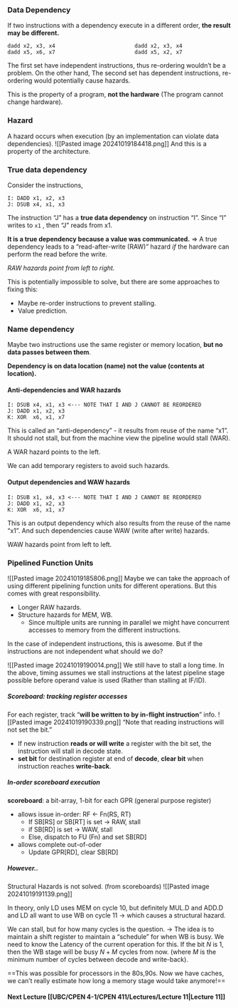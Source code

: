 ### Data Dependency
If two instructions with a dependency execute in a different order, **the result may be different.**

```
dadd x2, x3, x4							dadd x2, x3, x4
dadd x5, x6, x7							dadd x5, x2, x7
```

The first set have independent instructions, thus re-ordering wouldn’t be a problem. On the other hand, The second set has dependent instructions, re-ordering would potentially cause hazards.

This is the property of a program, **not the hardware** (The program cannot change hardware).

### Hazard
A hazard occurs when execution (by an implementation can violate data dependencies).
![[Pasted image 20241019184418.png]]
And this is a property of the architecture.

### True data dependency
Consider the instructions,
```
I: DADD x1, x2, x3
J: DSUB x4, x1, x3
```
The instruction “J” has a **true data dependency** on instruction “I”. Since “I” writes to `x1` , then “J” reads from x1.

**It is a true dependency because a value was communicated.**
=> A true dependency leads to a “read-after-write (RAW)” hazard *if* the hardware can perform the read before the write.

*RAW hazards point from left to right.*

This is potentially impossible to solve, but there are some approaches to fixing this:
- Maybe re-order instructions to prevent stalling.
- Value prediction.

### Name dependency
Maybe two instructions use the same register or memory location, **but no data passes between them**.

**Dependency is on data location (name) not the value (contents at location).**

#### Anti-dependencies and WAR hazards
```
I: DSUB x4, x1, x3 <--- NOTE THAT I AND J CANNOT BE REORDERED
J: DADD x1, x2, x3
K: XOR  x6, x1, x7
```

This is called an “anti-dependency” - it results from reuse of the name “x1”. It should not stall, but from the machine view the pipeline would stall (WAR).

A WAR hazard points to the left.

We can add temporary registers to avoid such hazards.

#### Output dependencies and WAW hazards
```
I: DSUB x1, x4, x3 <--- NOTE THAT I AND J CANNOT BE REORDERED
J: DADD x1, x2, x3
K: XOR  x6, x1, x7
```

This is an output dependency which also results from the reuse of the name “x1”.
And such dependencies cause WAW (write after write) hazards.

WAW hazards point from left to left.

### Pipelined Function Units
![[Pasted image 20241019185806.png]]
Maybe we can take the approach of using different pipelining function units for different operations. But this comes with great responsibility.
- Longer RAW hazards.
- Structure hazards for MEM, WB.
	- Since multiple units are running in parallel we might have concurrent accesses to memory from the different instructions.

In the case of independent instructions, this is awesome. But if the instructions are not independent what should we do?

![[Pasted image 20241019190014.png]]
We still have to stall a long time. 
In the above, timing assumes we stall instructions at the latest pipeline stage possible before operand value is used (Rather than stalling at IF/ID).


##### Scoreboard: tracking register accesses
For each register, track “**will be written to by in-flight instruction**” info.
![[Pasted image 20241019190339.png]]
“Note that reading instructions will not set the bit.”
- If new instruction **reads or will write** a register with the bit set, the instruction will stall in decode state.
- **set bit** for destination register at end of **decode**, **clear bit** when instruction reaches **write-back**.

##### In-order scoreboard execution
**scoreboard**: a bit-array, 1-bit for each GPR (general purpose register)
- allows issue in-order: RF ← Fn(RS, RT)
	- If SB[RS] or SB[RT] is set → RAW, stall
	- if SB[RD] is set → WAW, stall
	- Else, dispatch to FU (Fn) and set SB[RD]
- allows complete out-of-oder
	- Update GPR[RD], clear SB[RD]

##### However..
Structural Hazards is not solved. (from scoreboards)
![[Pasted image 20241019191139.png]]

In theory, only LD uses MEM on cycle 10, but definitely MUL.D and ADD.D and LD all want to use WB on cycle 11 → which causes a structural hazard.

We can stall, but for how many cycles is the question.
→ The idea is to maintain a shift register to maintain a “schedule” for when WB is busy.
We need to know the Latency of the current operation for this.
If the bit $N$ is 1, then the WB stage will be busy $N+M$ cycles from now. (where $M$ is the minimum number of cycles between decode and write-back).

==This was possible for processors in the 80s,90s. Now we have caches, we can’t really estimate how long a memory stage would take anymore!==

#### Next Lecture [[UBC/CPEN 4-1/CPEN 411/Lectures/Lecture 11|Lecture 11]]
